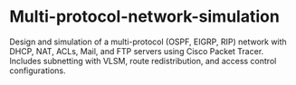 # Multi-protocol-network-simulation
Design and simulation of a multi-protocol (OSPF, EIGRP, RIP) network with DHCP, NAT, ACLs, Mail, and FTP servers using Cisco Packet Tracer. Includes subnetting with VLSM, route redistribution, and access control configurations.
